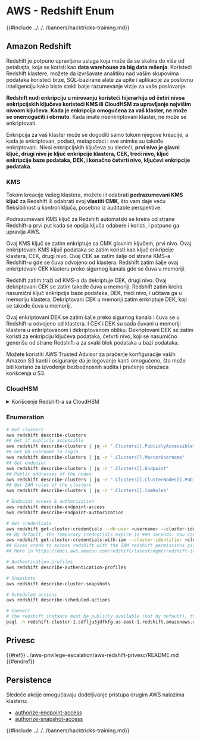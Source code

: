 # AWS - Redshift Enum

{{#include ../../../banners/hacktricks-training.md}}

## Amazon Redshift

Redshift je potpuno upravljana usluga koja može da se skalira do više od petabajta, koja se koristi kao **data warehouse za big data rešenja**. Koristeći Redshift klastere, možete da izvršavate analitiku nad vašim skupovima podataka koristeći brze, SQL-bazirane alate za upite i aplikacije za poslovnu inteligenciju kako biste stekli bolje razumevanje vizije za vaše poslovanje.

**Redshift nudi enkripciju u mirovanju koristeći hijerarhiju od četiri nivoa enkripcijskih ključeva koristeći KMS ili CloudHSM za upravljanje najvišim nivoom ključeva**. **Kada je enkripcija omogućena za vaš klaster, ne može se onemogućiti i obrnuto**. Kada imate neenkriptovani klaster, ne može se enkriptovati.

Enkripcija za vaš klaster može se dogoditi samo tokom njegove kreacije, a kada je enkriptovan, podaci, metapodaci i sve snimke su takođe enkriptovani. Nivoi enkripcijskih ključeva su sledeći, **prvi nivo je glavni ključ, drugi nivo je ključ enkripcije klastera, CEK, treći nivo, ključ enkripcije baze podataka, DEK, i konačno četvrti nivo, ključevi enkripcije podataka**.

### KMS

Tokom kreacije vašeg klastera, možete ili odabrati **podrazumevani KMS ključ** za Redshift ili odabrati svoj **vlastiti CMK**, što vam daje veću fleksibilnost u kontroli ključa, posebno iz auditable perspektive.

Podrazumevani KMS ključ za Redshift automatski se kreira od strane Redshift-a prvi put kada se opcija ključa odabere i koristi, i potpuno ga upravlja AWS.

Ovaj KMS ključ se zatim enkriptuje sa CMK glavnim ključem, prvi nivo. Ovaj enkriptovani KMS ključ podataka se zatim koristi kao ključ enkripcije klastera, CEK, drugi nivo. Ovaj CEK se zatim šalje od strane KMS-a Redshift-u gde se čuva odvojeno od klastera. Redshift zatim šalje ovaj enkriptovani CEK klasteru preko sigurnog kanala gde se čuva u memoriji.

Redshift zatim traži od KMS-a da dekriptuje CEK, drugi nivo. Ovaj dekriptovani CEK se zatim takođe čuva u memoriji. Redshift zatim kreira nasumični ključ enkripcije baze podataka, DEK, treći nivo, i učitava ga u memoriju klastera. Dekriptovani CEK u memoriji zatim enkriptuje DEK, koji se takođe čuva u memoriji.

Ovaj enkriptovani DEK se zatim šalje preko sigurnog kanala i čuva se u Redshift-u odvojeno od klastera. I CEK i DEK su sada čuvani u memoriji klastera u enkriptovanom i dekriptovanom obliku. Dekriptovani DEK se zatim koristi za enkripciju ključeva podataka, četvrti nivo, koji se nasumično generišu od strane Redshift-a za svaki blok podataka u bazi podataka.

Možete koristiti AWS Trusted Advisor za praćenje konfiguracije vaših Amazon S3 kanti i osiguranje da je logovanje kanti omogućeno, što može biti korisno za izvođenje bezbednosnih audita i praćenje obrazaca korišćenja u S3.

### CloudHSM

<details>

<summary>Korišćenje Redshift-a sa CloudHSM</summary>

Kada radite sa CloudHSM za izvođenje vaše enkripcije, prvo morate postaviti poverljivu vezu između vašeg HSM klijenta i Redshift-a koristeći klijentske i serverske sertifikate.

Ova veza je potrebna za obezbeđivanje sigurnih komunikacija, omogućavajući slanje enkripcijskih ključeva između vašeg HSM klijenta i vaših Redshift klastera. Koristeći nasumično generisani privatni i javni ključ, Redshift kreira javni klijentski sertifikat, koji je enkriptovan i čuvan od strane Redshift-a. Ovaj sertifikat mora biti preuzet i registrovan na vašem HSM klijentu, i dodeljen ispravnoj HSM particiji.

Zatim morate konfigurisati Redshift sa sledećim detaljima vašeg HSM klijenta: HSM IP adresa, ime HSM particije, lozinka HSM particije, i javni HSM serverski sertifikat, koji je enkriptovan od strane CloudHSM koristeći unutrašnji glavni ključ. Kada su ovi podaci dostavljeni, Redshift će potvrditi i verifikovati da može da se poveže i pristupi razvoju particije.

Ako vaša interna pravila bezbednosti ili upravljačke kontrole nalažu da morate primeniti rotaciju ključeva, onda je to moguće sa Redshift-om koji vam omogućava da rotirate enkripcijske ključeve za enkriptovane klastere, međutim, morate biti svesni da će tokom procesa rotacije klaster biti nedostupan na vrlo kratak period, pa je najbolje rotirati ključeve samo kada je to potrebno, ili ako smatrate da su možda kompromitovani.

Tokom rotacije, Redshift će rotirati CEK za vaš klaster i za sve rezervne kopije tog klastera. Rotiraće DEK za klaster, ali nije moguće rotirati DEK za snimke pohranjene u S3 koje su enkriptovane koristeći DEK. Staviće klaster u stanje 'rotiranje ključeva' dok se proces ne završi kada će status ponovo biti 'dostupan'.

</details>

### Enumeration
```bash
# Get clusters
aws redshift describe-clusters
## Get if publicly accessible
aws redshift describe-clusters | jq -r ".Clusters[].PubliclyAccessible"
## Get DB username to login
aws redshift describe-clusters | jq -r ".Clusters[].MasterUsername"
## Get endpoint
aws redshift describe-clusters | jq -r ".Clusters[].Endpoint"
## Public addresses of the nodes
aws redshift describe-clusters | jq -r ".Clusters[].ClusterNodes[].PublicIPAddress"
## Get IAM roles of the clusters
aws redshift describe-clusters | jq -r ".Clusters[].IamRoles"

# Endpoint access & authorization
aws redshift describe-endpoint-access
aws redshift describe-endpoint-authorization

# Get credentials
aws redshift get-cluster-credentials --db-user <username> --cluster-identifier <cluster-id>
## By default, the temporary credentials expire in 900 seconds. You can optionally specify a duration between 900 seconds (15 minutes) and 3600 seconds (60 minutes).
aws redshift get-cluster-credentials-with-iam --cluster-identifier <cluster-id>
## Gives creds to access redshift with the IAM redshift permissions given to the current AWS account
## More in https://docs.aws.amazon.com/redshift/latest/mgmt/redshift-iam-access-control-identity-based.html

# Authentication profiles
aws redshift describe-authentication-profiles

# Snapshots
aws redshift describe-cluster-snapshots

# Scheduled actions
aws redshift describe-scheduled-actions

# Connect
# The redshift instance must be publicly available (not by default), the sg need to allow inbounds connections to the port and you need creds
psql -h redshift-cluster-1.sdflju3jdfkfg.us-east-1.redshift.amazonaws.com -U admin -d dev -p 5439
```
## Privesc

{{#ref}}
../aws-privilege-escalation/aws-redshift-privesc/README.md
{{#endref}}

## Persistence

Sledeće akcije omogućavaju dodeljivanje pristupa drugim AWS nalozima klasteru:

- [authorize-endpoint-access](https://docs.aws.amazon.com/cli/latest/reference/redshift/authorize-endpoint-access.html)
- [authorize-snapshot-access](https://docs.aws.amazon.com/cli/latest/reference/redshift/authorize-snapshot-access.html)

{{#include ../../../banners/hacktricks-training.md}}
